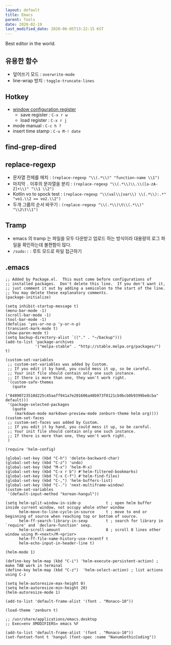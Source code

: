```yaml
---
layout: default
title: Emacs
parent: Tools
date: 2020-02-19
last_modified_date: 2020-06-05T13:22:15 KST
---
```


Best editor in the world.

## 유용한 함수

- 덮어쓰기 모드 : `overwrite-mode`
- line-wrap 방지 : `toggle-truncate-lines`

## Hotkey

- [window configuration register](https://www.gnu.org/software/emacs/manual/html_node/emacs/Configuration-Registers.html#Configuration-Registers)
  - save register : `C-x r w`
  - load register : `C-x r j`
- mode manual : `C-c h ?`
- insert time stamp : `C-u M-! date`

## find-grep-dired

## replace-regexp

- 문자열 전체를 매치 : `(replace-regexp "\\(.*\\)" "function-name \\1")`
- 마지막 `.` 이후의 문자열을 분리 : `(replace-regexp "\\(.*\\)\\.\\([a-zA-Z]+\\)" "\\1 \\2")`
- Kotlin vo to spock test : `(replace-regexp "\\(val\\|var\\) \\(.*\\):.*" "vo1.\\2 == vo2.\\2")`
- 두개 그룹의 순서 바꾸기 : `(replace-regexp "\\(.*\\)\t\\(.*\\)" "\\2\t\\1")`

## Tramp

- emacs 의 tramp 는 파일을 모두 다운받고 업로드 하는 방식이라 대용량의 로그 파일을 확인하는데 불편함이 많다.
- `/sudo::` : 루트 모드로 파일 접근하기

## .emacs

```elisp
;; Added by Package.el.  This must come before configurations of
;; installed packages.  Don't delete this line.  If you don't want it,
;; just comment it out by adding a semicolon to the start of the line.
;; You may delete these explanatory comments.
(package-initialize)

(setq inhibit-startup-message t)
(menu-bar-mode -1)
(scroll-bar-mode -1)
(tool-bar-mode -1)
(defalias 'yes-or-no-p 'y-or-n-p)
(transient-mark-mode t)
(show-paren-mode t)
(setq backup-directory-alist `(("." . "~/backup")))
(add-to-list 'package-archives
             '("melpa-stable" . "http://stable.melpa.org/packages/") t)

(custom-set-variables
 ;; custom-set-variables was added by Custom.
 ;; If you edit it by hand, you could mess it up, so be careful.
 ;; Your init file should contain only one such instance.
 ;; If there is more than one, they won't work right.
 '(custom-safe-themes
   (quote
    ("84890723510d225c45aaff941a7e201606a48b973f0121cb9bcb0b9399be8cba" default)))
 '(package-selected-packages
   (quote
    (markdown-mode markdown-preview-mode zenburn-theme helm org))))
(custom-set-faces
 ;; custom-set-faces was added by Custom.
 ;; If you edit it by hand, you could mess it up, so be careful.
 ;; Your init file should contain only one such instance.
 ;; If there is more than one, they won't work right.
 )

(require 'helm-config)

(global-set-key (kbd "C-h") 'delete-backward-char)
(global-set-key (kbd "C-z") 'undo)
(global-set-key (kbd "M-x") 'helm-M-x)
(global-set-key (kbd "C-x r b") #'helm-filtered-bookmarks)
(global-set-key (kbd "C-x C-f") #'helm-find-files)
(global-set-key (kbd "C-,") 'helm-buffers-list)
(global-set-key (kbd "C-.") 'next-multiframe-window)
(custom-set-variables
 '(default-input-method "korean-hangul"))

(setq helm-split-window-in-side-p           t ; open helm buffer inside current window, not occupy whole other window
      helm-move-to-line-cycle-in-source     t ; move to end or beginning of source when reaching top or bottom of source.
      helm-ff-search-library-in-sexp        t ; search for library in `require' and `declare-function' sexp.
      helm-scroll-amount                    8 ; scroll 8 lines other window using M-<next>/M-<prior>
      helm-ff-file-name-history-use-recentf t
      helm-echo-input-in-header-line t)

(helm-mode 1)

(define-key helm-map (kbd "C-i") 'helm-execute-persistent-action) ; make TAB work in terminal
(define-key helm-map (kbd "C-z")  'helm-select-action) ; list actions using C-z

(setq helm-autoresize-max-height 0)
(setq helm-autoresize-min-height 20)
(helm-autoresize-mode 1)

(add-to-list 'default-frame-alist '(font . "Monaco-10"))

(load-theme 'zenburn t)

;; /usr/share/applications/emacs.desktop
;; Exec=env XMODIFIERS= emacs %F

(add-to-list 'default-frame-alist '(font . "Monaco-10"))
(set-fontset-font t 'hangul (font-spec :name "NanumGothicCoding"))
```
